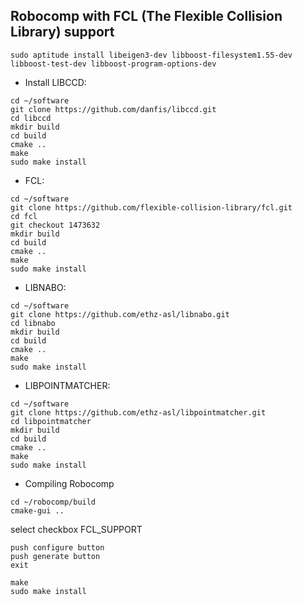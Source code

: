 ## Robocomp with FCL (The Flexible Collision Library) support
```
sudo aptitude install libeigen3-dev libboost-filesystem1.55-dev libboost-test-dev libboost-program-options-dev
```
- Install LIBCCD:
```
cd ~/software
git clone https://github.com/danfis/libccd.git
cd libccd
mkdir build
cd build
cmake ..
make
sudo make install
```
- FCL:
```
cd ~/software
git clone https://github.com/flexible-collision-library/fcl.git
cd fcl
git checkout 1473632 
mkdir build
cd build
cmake ..
make
sudo make install
```
- LIBNABO:
```
cd ~/software
git clone https://github.com/ethz-asl/libnabo.git
cd libnabo
mkdir build
cd build
cmake ..
make
sudo make install
```
- LIBPOINTMATCHER:
```
cd ~/software
git clone https://github.com/ethz-asl/libpointmatcher.git
cd libpointmatcher
mkdir build
cd build
cmake ..
make
sudo make install
```
- Compiling Robocomp
```
cd ~/robocomp/build
cmake-gui ..
```
select checkbox FCL_SUPPORT
```
push configure button
push generate button
exit

make
sudo make install
```
